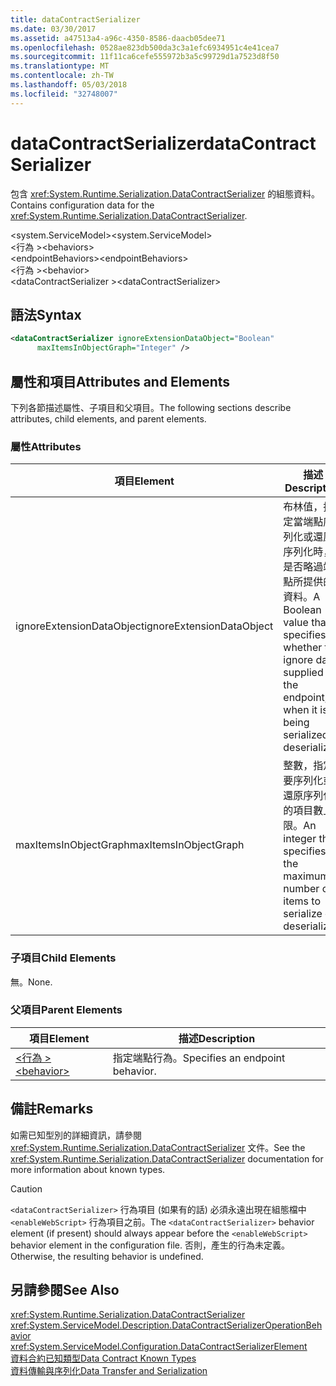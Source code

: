 ```yaml
---
title: dataContractSerializer
ms.date: 03/30/2017
ms.assetid: a47513a4-a96c-4350-8586-daacb05dee71
ms.openlocfilehash: 0528ae823db500da3c3a1efc6934951c4e41cea7
ms.sourcegitcommit: 11f11ca6cefe555972b3a5c99729d1a7523d8f50
ms.translationtype: MT
ms.contentlocale: zh-TW
ms.lasthandoff: 05/03/2018
ms.locfileid: "32748007"
---
```

# <a name="datacontractserializer"></a><span data-ttu-id="138b2-102">dataContractSerializer</span><span class="sxs-lookup"><span data-stu-id="138b2-102">dataContractSerializer</span></span>
<span data-ttu-id="138b2-103">包含 <xref:System.Runtime.Serialization.DataContractSerializer> 的組態資料。</span><span class="sxs-lookup"><span data-stu-id="138b2-103">Contains configuration data for the <xref:System.Runtime.Serialization.DataContractSerializer>.</span></span>  
  
 <span data-ttu-id="138b2-104">\<system.ServiceModel></span><span class="sxs-lookup"><span data-stu-id="138b2-104">\<system.ServiceModel></span></span>  
<span data-ttu-id="138b2-105">\<行為 ></span><span class="sxs-lookup"><span data-stu-id="138b2-105">\<behaviors></span></span>  
<span data-ttu-id="138b2-106">\<endpointBehaviors></span><span class="sxs-lookup"><span data-stu-id="138b2-106">\<endpointBehaviors></span></span>  
<span data-ttu-id="138b2-107">\<行為 ></span><span class="sxs-lookup"><span data-stu-id="138b2-107">\<behavior></span></span>  
<span data-ttu-id="138b2-108">\<dataContractSerializer ></span><span class="sxs-lookup"><span data-stu-id="138b2-108">\<dataContractSerializer></span></span>  
  
## <a name="syntax"></a><span data-ttu-id="138b2-109">語法</span><span class="sxs-lookup"><span data-stu-id="138b2-109">Syntax</span></span>  
  
```xml  
<dataContractSerializer ignoreExtensionDataObject="Boolean"  
      maxItemsInObjectGraph="Integer" />  
```  
  
## <a name="attributes-and-elements"></a><span data-ttu-id="138b2-110">屬性和項目</span><span class="sxs-lookup"><span data-stu-id="138b2-110">Attributes and Elements</span></span>  
 <span data-ttu-id="138b2-111">下列各節描述屬性、子項目和父項目。</span><span class="sxs-lookup"><span data-stu-id="138b2-111">The following sections describe attributes, child elements, and parent elements.</span></span>  
  
### <a name="attributes"></a><span data-ttu-id="138b2-112">屬性</span><span class="sxs-lookup"><span data-stu-id="138b2-112">Attributes</span></span>  
  
|<span data-ttu-id="138b2-113">項目</span><span class="sxs-lookup"><span data-stu-id="138b2-113">Element</span></span>|<span data-ttu-id="138b2-114">描述</span><span class="sxs-lookup"><span data-stu-id="138b2-114">Description</span></span>|  
|-------------|-----------------|  
|<span data-ttu-id="138b2-115">ignoreExtensionDataObject</span><span class="sxs-lookup"><span data-stu-id="138b2-115">ignoreExtensionDataObject</span></span>|<span data-ttu-id="138b2-116">布林值，指定當端點序列化或還原序列化時，是否略過端點所提供的資料。</span><span class="sxs-lookup"><span data-stu-id="138b2-116">A Boolean value that specifies whether to ignore data supplied by the endpoint, when it is being serialized or deserialized.</span></span>|  
|<span data-ttu-id="138b2-117">maxItemsInObjectGraph</span><span class="sxs-lookup"><span data-stu-id="138b2-117">maxItemsInObjectGraph</span></span>|<span data-ttu-id="138b2-118">整數，指定要序列化或還原序列化的項目數上限。</span><span class="sxs-lookup"><span data-stu-id="138b2-118">An integer that specifies the maximum number of items to serialize or deserialize.</span></span>|  
  
### <a name="child-elements"></a><span data-ttu-id="138b2-119">子項目</span><span class="sxs-lookup"><span data-stu-id="138b2-119">Child Elements</span></span>  
 <span data-ttu-id="138b2-120">無。</span><span class="sxs-lookup"><span data-stu-id="138b2-120">None.</span></span>  
  
### <a name="parent-elements"></a><span data-ttu-id="138b2-121">父項目</span><span class="sxs-lookup"><span data-stu-id="138b2-121">Parent Elements</span></span>  
  
|<span data-ttu-id="138b2-122">項目</span><span class="sxs-lookup"><span data-stu-id="138b2-122">Element</span></span>|<span data-ttu-id="138b2-123">描述</span><span class="sxs-lookup"><span data-stu-id="138b2-123">Description</span></span>|  
|-------------|-----------------|  
|[<span data-ttu-id="138b2-124">\<行為 ></span><span class="sxs-lookup"><span data-stu-id="138b2-124">\<behavior></span></span>](../../../../../docs/framework/configure-apps/file-schema/wcf/behavior-of-endpointbehaviors.md)|<span data-ttu-id="138b2-125">指定端點行為。</span><span class="sxs-lookup"><span data-stu-id="138b2-125">Specifies an endpoint behavior.</span></span>|  
  
## <a name="remarks"></a><span data-ttu-id="138b2-126">備註</span><span class="sxs-lookup"><span data-stu-id="138b2-126">Remarks</span></span>  
 <span data-ttu-id="138b2-127">如需已知型別的詳細資訊，請參閱 <xref:System.Runtime.Serialization.DataContractSerializer> 文件。</span><span class="sxs-lookup"><span data-stu-id="138b2-127">See the <xref:System.Runtime.Serialization.DataContractSerializer> documentation for more information about known types.</span></span>  
  
> [!CAUTION]
>  <span data-ttu-id="138b2-128">`<dataContractSerializer>` 行為項目 (如果有的話) 必須永遠出現在組態檔中 `<enableWebScript>` 行為項目之前。</span><span class="sxs-lookup"><span data-stu-id="138b2-128">The `<dataContractSerializer>` behavior element (if present) should always appear before the `<enableWebScript>` behavior element in the configuration file.</span></span> <span data-ttu-id="138b2-129">否則，產生的行為未定義。</span><span class="sxs-lookup"><span data-stu-id="138b2-129">Otherwise, the resulting behavior is undefined.</span></span>  
  
## <a name="see-also"></a><span data-ttu-id="138b2-130">另請參閱</span><span class="sxs-lookup"><span data-stu-id="138b2-130">See Also</span></span>  
 <xref:System.Runtime.Serialization.DataContractSerializer>  
 <xref:System.ServiceModel.Description.DataContractSerializerOperationBehavior>  
 <xref:System.ServiceModel.Configuration.DataContractSerializerElement>  
 [<span data-ttu-id="138b2-131">資料合約已知類型</span><span class="sxs-lookup"><span data-stu-id="138b2-131">Data Contract Known Types</span></span>](../../../../../docs/framework/wcf/feature-details/data-contract-known-types.md)  
 [<span data-ttu-id="138b2-132">資料傳輸與序列化</span><span class="sxs-lookup"><span data-stu-id="138b2-132">Data Transfer and Serialization</span></span>](../../../../../docs/framework/wcf/feature-details/data-transfer-and-serialization.md)
